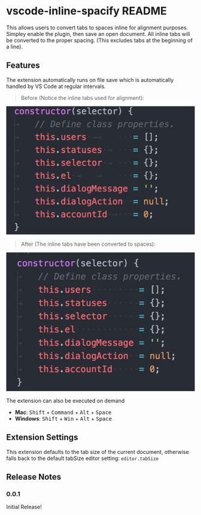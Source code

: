 # vscode-inline-spacify README

This allows users to convert tabs to spaces inline for alignment purposes. Simpley enable the plugin, then save an open document. All inline tabs will be converted to the proper spacing. (This excludes tabs at the beginning of a line).

## Features
The extension automatically runs on file save which is automatically handled by VS Code
at regular intervals.

> Before (Notice the inline tabs used for alignment):

![Before](images/before.png)

> After (The inline tabs have been converted to spaces):

![After](images/after.png)


The extension can also be executed on demand

- **Mac**: <kbd>Shift</kbd> + <kbd>Command</kbd> + <kbd>Alt</kbd> + <kbd>Space</kbd>
- **Windows**: <kbd>Shift</kbd> + <kbd>Win</kbd> + <kbd>Alt</kbd> + <kbd>Space</kbd>

## Extension Settings

This extension defaults to the tab size of the current document, otherwise falls back to the default tabSize editor setting: `editor.tabSize`

## Release Notes

### 0.0.1

Initial Release!